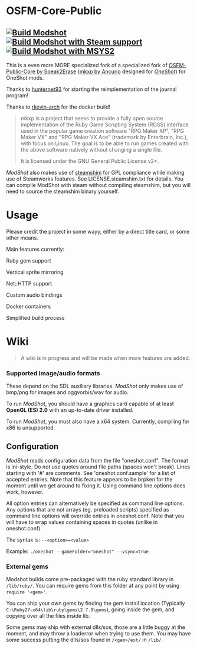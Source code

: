 # OSFM-Core-Public
[![Build Modshot](https://github.com/Speak2Erase/OSFM-Core-Public/actions/workflows/build-standalone.yaml/badge.svg)](https://github.com/somedevfox/OSFM-Core-Public/actions/workflows/build-standalone.yaml)[![Build Modshot with Steam support](https://github.com/speak2erase/OSFM-Core-Public/actions/workflows/build-steam.yaml/badge.svg)](https://github.com/somedevfox/OSFM-Core-Public/actions/workflows/build-steam.yaml)[![Build Modshot with MSYS2](https://github.com/somedevfox/OSFM-Core-Public/actions/workflows/build-mys2.yml/badge.svg)](https://github.com/Speak2Erase/OSFM-Core-Public/actions/workflows/build-mys2.yml)
---

This is a even more MORE specialized fork of a specialized fork of [OSFM-Public-Core by Speak2Erase](https://github.com/Speak2Erase/OSFM-Core-Public) ([mkxp by Ancurio](https://github.com/Ancurio/mkxp) designed for [*OneShot*](http://oneshot-game.com/)) for OneShot mods.

Thanks to [hunternet93](https://github.com/hunternet93) for starting the reimplementation of the journal program!

Thanks to [rkevin-arch](https://github.com/rkevin-arch) for the docker build!

> mkxp is a project that seeks to provide a fully open source implementation of the Ruby Game Scripting System (RGSS) interface used in the popular game creation software "RPG Maker XP", "RPG Maker VX" and "RPG Maker VX Ace" (trademark by Enterbrain, Inc.), with focus on Linux. The goal is to be able to run games created with the above software natively without changing a single file.
>
> It is licensed under the GNU General Public License v2+.

*ModShot* also makes use of [steamshim](https://hg.icculus.org/icculus/steamshim/) for GPL compliance while making use of Steamworks features. See LICENSE.steamshim.txt for details.
You can compile ModShot with steam without compiling steamshim, but you will need to source the steamshim binary yourself.


# Usage
Please credit the project in some wayy, either by a direct title card, or some other means.
  
 Main features currently:
 
 Ruby gem support
 
 Vertical sprite mirroring
 
 Net::HTTP support
 
 Custom audio bindings
 
 Docker containers
 
 Simplified build process
 

# Wiki

> A wiki is in progress and will be made when more features are added.

### Supported image/audio formats
These depend on the SDL auxiliary libraries. *ModShot* only makes use of bmp/png for images and oggvorbis/wav for audio.

To run *ModShot*, you should have a graphics card capable of at least **OpenGL (ES) 2.0** with an up-to-date driver installed.

To run *ModShot*, you must also have a x64 system. Currently, compiling for x86 is unsupported.

## Configuration

*ModShot* reads configuration data from the file "oneshot.conf". The format is ini-style. Do *not* use quotes around file paths (spaces won't break). Lines starting with '#' are comments. See 'oneshot.conf.sample' for a list of accepted entries. Note that this feature appears to be brpken for the moment until we get around to fixing it. Using command line options does work, however.

All option entries can alternatively be specified as command line options. Any options that are not arrays (eg. preloaded scripts) specified as command line options will override entries in oneshot.conf. Note that you will have to wrap values containing spaces in quotes (unlike in oneshot.conf).

The syntax is: `--<option>=<value>`

Example: `./oneshot --gameFolder="oneshot" --vsync=true`

### External gems

Modshot builds come pre-packaged with the ruby standard library in `/lib/ruby/`. You can require gems from this folder at any point by using `require '<gem>'`.

You can ship your own gems by finding the gem install location (Typically `C:\Ruby27-x64\lib\ruby\gems\2.7.0\gems`), going inside the gem, and copying over all the files inside lib. 

Some gems may ship with external dlls/sos, those are a little buggy at the moment, and may throw a loaderror when trying to use them. You may have some success putting the dlls/sos found in `/<gem>/ext/` in `/lib/`.

